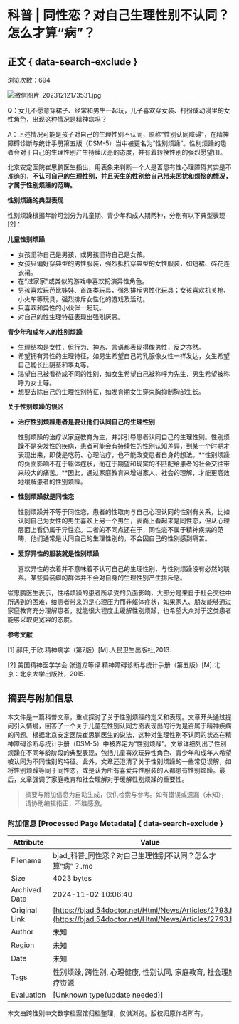 # 科普 | 同性恋？对自己生理性别不认同？怎么才算“病”？

## 正文 { data-search-exclude }


浏览次数：694

![微信图片_20231212173531.jpg](/Sites/Uploaded/Image/2023/12/126383799990552360019806213.jpg)

Q：女儿不愿意穿裙子、经常和男生一起玩，儿子喜欢穿女装、打扮成动漫里的女性角色，出现这种情况是精神病吗？

A：上述情况可能是孩子对自己的生理性别不认同，原称“性别认同障碍”，在精神障碍诊断与统计手册第五版（DSM-5）当中被更名为“性别烦躁”。性别烦躁的患者会对于自己的生理性别产生持续厌恶的态度，并有着转换性别的强烈愿望[1]。

北京安定医院崔思鹏医生指出，用表象来判断一个人是否患有性心理障碍其实是不准确的，**不认可自己的生理性别，并且天生的性别给自己带来困扰和烦恼的情况，才属于性别烦躁的范畴。**

**性别烦躁的典型表现**

性别烦躁根据年龄可划分为儿童期、青少年和成人期两种，分别有以下典型表现[2]：

**儿童性别烦躁**

- 女孩坚称自己是男孩，或男孩坚称自己是女孩。
- 女孩只偏好穿典型的男性服装，强烈抵抗穿典型的女性服装，如短裙、碎花连衣裙。
- 在“过家家”或类似的游戏中喜欢扮演异性角色。
- 男孩喜欢玩芭比娃娃、首饰类玩具，强烈排斥男性化玩具；女孩喜欢机关枪、小火车等玩具，强烈排斥女性化的游戏及活动。
- 只喜欢和异性的小伙伴一起玩。
- 对自己的性生理特征表现出强烈厌恶。

**青少年和成年人的性别烦躁**

- 生理结构是女性，但行为、神态、言语都表现得像男性，反之亦然。
- 希望拥有异性的生理特征，如男生希望自己的乳腺像女性一样发达，女生希望自己能长出阴茎和睾丸等。
- 渴望自己被看待成不同的性别，如女生希望自己被称呼为先生，男生希望被称呼为女士等。
- 想要去除自己的生理性别特征，如发育期女生穿束胸抑制胸部生长。

**关于性别烦躁的误区**

- **治疗性别烦躁患者是要让他们认同自己的生理性别**
  
  性别烦躁的治疗以家庭教育为主，并非引导患者认同自己的生理性别。性别烦躁不是突发性的疾病，患者可能会有持续性的性别认知差异，到某一个时期才表现出来，即使是吃药、心理治疗，也不能改变患者自身的想法。**性别烦躁的负面影响不在于躯体症状，而在于期望和现实的不匹配给患者的社会交往带来较大的痛苦。**因此，通过家庭教育来增进家人、社会的理解，才能更高效地缓解患者的性别烦躁。

- **性别烦躁就是同性恋**

  性别烦躁并不等于同性恋，患者的性取向与自己心理认同的性别有关系，比如认同自己为女性的男生喜欢上另一个男生，表面上看起来是同性恋，但从心理层面上看仍属于异性恋。二者的不同点还在于，同性恋不属于精神疾病的范畴，他们通常是认同自己的生理性别的，不会因自己的性别感到痛苦。

- **爱穿异性的服装就是性别烦躁**

  喜欢异性的衣着并不意味着不认可自己的生理性别，与性别烦躁没有必然的联系。某些异装癖的群体并不会对自身的生理性别产生排斥感。

崔思鹏医生表示，性格烦躁的患者所承受的负面影响，大部分是来自于社会交往中所遇到的困难，给患者带来的是心理压力而非躯体症状，如果家人、朋友能够通过家庭教育充分理解患者，就能很大程度上缓解性别烦躁，也希望大众对于这类患者能够采取更宽容的态度。

**参考文献**

[1] 郝伟,于欣.精神病学（第7版）[M].人民卫生出版社,2013.

[2] 美国精神医学学会.张道龙等译.精神障碍诊断与统计手册（第五版）[M].北京：北京大学出版社，2015.

## 摘要与附加信息

<!-- tcd_abstract -->
本文件是一篇科普文章，重点探讨了关于性别烦躁的定义和表现。文章开头通过提问引入情境，回答了一个关于儿童在性别认同方面表现出的行为是否属于精神疾病的问题。根据北京安定医院崔思鹏医生的说法，这种对生理性别不认同的状态在精神障碍诊断与统计手册（DSM-5）中被界定为“性别烦躁”。文章详细列出了性别烦躁在不同年龄阶段的典型表现，包括儿童喜欢玩异性角色、青少年和成年人希望被认同为不同性别的特征。此外，文章还澄清了关于性别烦躁的一些常见误解，如将性别烦躁等同于同性恋，或是认为所有喜爱异性服装的人都患有性别烦躁。最后，文章强调了家庭教育和社会理解对于缓解性别烦躁的重要性。
<!-- tcd_abstract_end -->

> 摘要与附加信息为自动生成，仅供检索与参考。如有错误或遗漏（未知），请协助编辑指正，不胜感激。

### 附加信息 [Processed Page Metadata] { data-search-exclude }

| Attribute       | Value                                  |
|-----------------|----------------------------------------|
| Filename        | bjad_科普_同性恋？对自己生理性别不认同？怎么才算“病”？.md                             |
| Size            | 4023 bytes                           |
| Archived Date   | 2024-11-02 10:06:40                             |
| Original Link   | [https://bjad.54doctor.net/Html/News/Articles/2793.html](https://bjad.54doctor.net/Html/News/Articles/2793.html)                       |
| Author          | 未知                               |
| Region          | 未知                               |
| Date            | 未知                                 |
| Tags            | 性别烦躁, 跨性别, 心理健康, 性别认同, 家庭教育, 社会理解, 医疗资源                                 |
| Evaluation            | [Unknown type(update needed)]                                 |
<!-- tcd_table_end -->

本文由跨性别中文数字档案馆归档整理，仅供浏览。版权归原作者所有。
